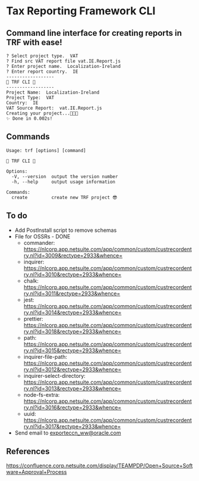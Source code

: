 # Tax Reporting Framework CLI

## Command line interface for creating reports in TRF with ease!
```
? Select project type.  VAT
? Find src VAT report file vat.IE.Report.js
? Enter project name.  Localization-Ireland
? Enter report country.  IE
------------------
🚀 TRF CLI 🚀
------------------
Project Name:  Localization-Ireland
Project Type:  VAT
Country:  IE
VAT Source Report:  vat.IE.Report.js
Creating your project...🚀🚀🚀
✨ Done in 0.002s!
```
## Commands
```
Usage: trf [options] [command]

🚀 TRF CLI 🚀

Options:
  -V, --version  output the version number
  -h, --help     output usage information

Commands:
  create         create new TRF project 😎
```

## To do
- Add PostInstall script to remove schemas 
- File for OSSRs - DONE
  - commander: https://nlcorp.app.netsuite.com/app/common/custom/custrecordentry.nl?id=3009&rectype=2933&whence=
  - inquirer: https://nlcorp.app.netsuite.com/app/common/custom/custrecordentry.nl?id=3010&rectype=2933&whence=
  - chalk: https://nlcorp.app.netsuite.com/app/common/custom/custrecordentry.nl?id=3011&rectype=2933&whence=
  - jest: https://nlcorp.app.netsuite.com/app/common/custom/custrecordentry.nl?id=3014&rectype=2933&whence=
  - prettier: https://nlcorp.app.netsuite.com/app/common/custom/custrecordentry.nl?id=3018&rectype=2933&whence=
  - path: https://nlcorp.app.netsuite.com/app/common/custom/custrecordentry.nl?id=3015&rectype=2933&whence=
  - inquirer-file-path: https://nlcorp.app.netsuite.com/app/common/custom/custrecordentry.nl?id=3012&rectype=2933&whence=
  - inquirer-select-directory: https://nlcorp.app.netsuite.com/app/common/custom/custrecordentry.nl?id=3013&rectype=2933&whence=
  - node-fs-extra: https://nlcorp.app.netsuite.com/app/common/custom/custrecordentry.nl?id=3016&rectype=2933&whence=
  - uuid: https://nlcorp.app.netsuite.com/app/common/custom/custrecordentry.nl?id=3017&rectype=2933&whence=
- Send email to exporteccn_ww@oracle.com

## References
https://confluence.corp.netsuite.com/display/TEAMPDP/Open+Source+Software+Approval+Process